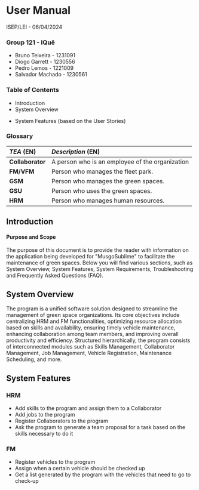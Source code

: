 
# User Manual

ISEP/LEI - 06/04/2024


### Group 121 - IQuê

- Bruno Teixeira - 1231091
- Diogo Garrett - 1230556
- Pedro Lemos - 1221009
- Salvador Machado - 1230561


### Table of Contents

- Introduction
- System Overview

[//]: # (- System Requirements)
- System Features (based on the User Stories)

[//]: # (- Troubleshooting)

[//]: # (- Frequently Asked Questions)

### Glossary

| **_TEA_** (EN)   | **_Description_** (EN)              
|:-----------------|:------------------------------------------------|
| **Collaborator** | A person who is an employee of the organization |
| **FM/VFM**       | Person who manages the fleet park.              |
| **GSM**          | Person who manages the green spaces.            |
| **GSU**          | Person who uses the green spaces.               |
| **HRM**          | Person who manages human resources.             |


## Introduction

#### Purpose and Scope
The purpose of this document is to provide the reader with information
on the application being developed for "MusgoSublime" to facilitate the 
maintenance of green spaces. Below you will find various sections, such as 
System Overview, System Features, System Requirements, Troubleshooting and 
Frequently Asked Questions (FAQ).

## System Overview

The  program is a unified software solution designed
to streamline the management of green space organizations.
Its core objectives include centralizing HRM and FM functionalities, optimizing resource
allocation based on skills and availability, ensuring timely vehicle maintenance, enhancing
collaboration among team members, and improving overall productivity and efficiency. Structured
hierarchically, the program consists of interconnected modules such as Skills Management,
Collaborator Management, Job Management, Vehicle Registration, Maintenance Scheduling, and more.

[//]: # (## System Requirements)

[//]: # ()
[//]: # (Any relevant information for the application to be operated must be included in this section both)

[//]: # (referring to software and hardware compatibility. For example, required plugins &#40;if any&#41;,)

[//]: # (Compatible Operating System&#40;s&#41;, required versions and service packs, Disk space, RAM, required)

[//]: # (processor speed &#40;if relevant&#41;, Software installation procedure&#40;s&#41;, any other technical)

[//]: # (specification relevant for the software application to operate.)

## System Features

### HRM
- Add skills to the program and assign them to a Collaborator
- Add jobs to the program
- Register Collaborators to the program
- Ask the program to generate a team proposal for a task based on the skills necessary to do it

### FM
- Register vehicles to the program
- Assign when a certain vehicle should be checked up
- Get a list generated by the program with the vehicles that need to go to check-up


[//]: # (## Troubleshooting)

[//]: # ()
[//]: # (This section should include a list of at least 10 possible &#40;error&#41; situations that might occur when)

[//]: # (handling the application to help the user identify and solve those problems. It must also include)

[//]: # (the contacts of a possible “Helpdesk or Support Centre”&#41;)

[//]: # (Each troubleshooting statement &#40;referred as “ISSUE”&#41; must include:)

[//]: # (- Symptom – an item that suggest an incorrect functioning)

[//]: # (- Sequence of instructions to narrow down the identified problem)

[//]: # (- Solution – suggestions to address the identified problem)

[//]: # (- Additional resource&#40;s&#41; – reference to possible support channels)


[//]: # (## FAQ)

[//]: # ()
[//]: # (This section includes a list of questions the users may ask about the application, and the)

[//]: # (respective answers. Questions and Answers must be numbered, and short, referring to precise)

[//]: # (features of the application. It is advisable to include 1 question for each feature, using the)

[//]: # (following format:)

[//]: # ()
[//]: # (#### Q # bla bla bla)

[//]: # (A # bla bla bla)

